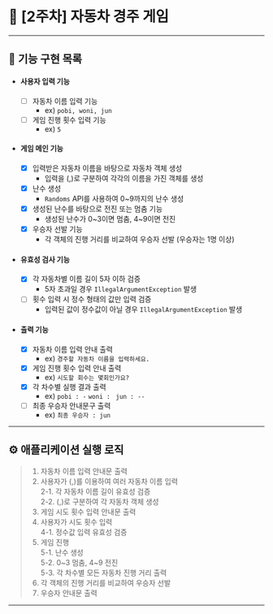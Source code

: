 # 📌 [2주차] 자동차 경주 게임  
* * *

## 🧾 기능 구현 목록
- #### 사용자 입력 기능  
  - [ ] 자동차 이름 입력 기능  
    - ex) `pobi, woni, jun`  
  - [ ] 게임 진행 횟수 입력 기능  
    - ex) `5`  
- #### 게임 메인 기능  
  - [x] 입력받은 자동차 이름을 바탕으로 자동차 객체 생성  
    - 입력을 (,)로 구분하여 각각의 이름을 가진 객체를 생성  
  - [x] 난수 생성  
    - `Randoms` API를 사용하여 0~9까지의 난수 생성  
  - [x] 생성된 난수를 바탕으로 전진 또는 멈춤 기능  
    - 생성된 난수가 0~3이면 멈춤, 4~9이면 전진  
  - [x] 우승자 선발 기능  
    - 각 객체의 진행 거리를 비교하여 우승자 선발 (우승자는 1명 이상)  
- #### 유효성 검사 기능  
  - [x] 각 자동차별 이름 길이 5자 이하 검증  
    - 5자 초과일 경우 `IllegalArgumentException` 발생  
  - [ ] 횟수 입력 시 정수 형태의 값만 입력 검증  
    - 입력된 값이 정수값이 아닐 경우 `IllegalArgumentException` 발생  
- #### 출력 기능  
  - [x] 자동차 이름 입력 안내 출력  
    - ex) `경주할 자동차 이름을 입력하세요.`  
  - [x] 게임 진행 횟수 입력 안내 출력  
    - ex) `시도할 회수는 몇회인가요?`  
  - [x] 각 차수별 실행 결과 출력  
    - ex) `pobi : -` `woni : ` `jun : --`  
  - [ ] 최종 우승자 안내문구 출력  
    - ex) `최종 우승자 : jun`  

* * *

## ⚙️ 애플리케이션 실행 로직  
> 1. 자동차 이름 입력 안내문 출력  
> 2. 사용자가 (,)를 이용하여 여러 자동차 이름 입력  
>   2-1. 각 자동차 이름 길이 유효성 검증  
>   2-2. (,)로 구분하여 각 자동차 객체 생성  
> 3. 게임 시도 횟수 입력 안내문 출력  
> 4. 사용자가 시도 횟수 입력  
>   4-1. 정수값 입력 유효성 검증  
> 5. 게임 진행  
>    5-1. 난수 생성  
>    5-2. 0~3 멈춤, 4~9 전진  
>    5-3. 각 차수별 모든 자동차 진행 거리 출력  
> 6. 각 객체의 진행 거리를 비교하여 우승자 선발  
> 7. 우승자 안내문 출력  

* * *
